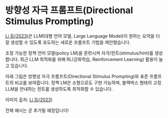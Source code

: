 # 방향성 자극 프롬프트(Directional Stimulus Prompting)

[Li 등(2023)](https://arxiv.org/abs/2302.11520)은 LLM(대형 언어 모델, Large Language Model)이 원하는 요약을 더 잘 생성할 수 있도록 유도하는 새로운 프롬프트 기법을 제안했습니다.

조정 가능한 정책 언어 모델(policy LM)을 훈련시켜 자극/힌트(stimulus/hint)를 생성합니다. 최근 LLM 최적화를 위해 RL(강화학습, Reinforcement Learning) 활용이 늘고 있습니다.

아래 그림은 방향성 자극 프롬프트(Directional Stimulus Prompting)와 표준 프롬프트의 비교를 보여줍니다. 정책 LM은 소형으로도 구현 가능하며, 블랙박스 형태의 고정 LLM을 안내하는 힌트를 생성하도록 최적화할 수 있습니다.

이미지 출처: [Li 등(2023)](https://arxiv.org/abs/2302.11520)

전체 예시는 곧 추가될 예정입니다!